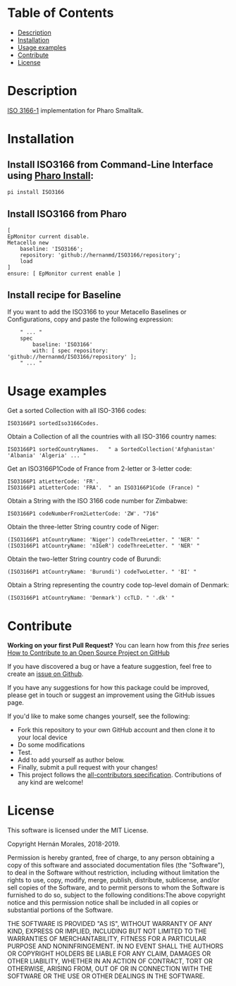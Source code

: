# Table of Contents

- [Description](#description)
- [Installation](#installation)
- [Usage examples](#usage-examples)
- [Contribute](#contribute)
- [License](#license)

# Description

[ISO 3166-1](https://en.wikipedia.org/wiki/ISO_3166-1) implementation for Pharo Smalltalk.

# Installation

## Install ISO3166 from Command-Line Interface using [Pharo Install](https://github.com/hernanmd/pi):

```bash
pi install ISO3166
```

## Install ISO3166 from Pharo

[//]: # (pi)
```smalltalk
[
EpMonitor current disable.
Metacello new
    baseline: 'ISO3166';
    repository: 'github://hernanmd/ISO3166/repository';
    load
]
ensure: [ EpMonitor current enable ]
```

## Install recipe for Baseline

If you want to add the ISO3166 to your Metacello Baselines or Configurations, copy and paste the following expression:

```smalltalk
	" ... "
	spec
		baseline: 'ISO3166' 
		with: [ spec repository: 'github://hernanmd/ISO3166/repository' ];
	" ... "
```

# Usage examples

Get a sorted Collection with all ISO-3166 codes:
```smalltalk
ISO3166P1 sortedIso3166Codes.
```

Obtain a Collection of all the countries with all ISO-3166 country names:
```smalltalk
ISO3166P1 sortedCountryNames.   " a SortedCollection('Afghanistan' 'Albania' 'Algeria' ... "
```

Get an ISO3166P1Code of France from 2-letter or 3-letter code:
```smalltalk
ISO3166P1 atLetterCode: 'FR'.
ISO3166P1 atLetterCode: 'FRA'.  " an ISO3166P1Code (France) "
```

Obtain a String with the ISO 3166 code number for Zimbabwe:
```smalltalk
ISO3166P1 codeNumberFrom2LetterCode: 'ZW'. "716"
```

Obtain the three-letter String country code of Niger:
```smalltalk
(ISO3166P1 atCountryName: 'Niger') codeThreeLetter. " 'NER' "
(ISO3166P1 atCountryName: 'nIGeR') codeThreeLetter. " 'NER' "
```

Obtain the two-letter String country code of Burundi:
```smalltalk
(ISO3166P1 atCountryName: 'Burundi') codeTwoLetter. " 'BI' "
```

Obtain a String representing the country code top-level domain of Denmark:

```smalltalk
(ISO3166P1 atCountryName: 'Denmark') ccTLD. " '.dk' "
```

# Contribute

**Working on your first Pull Request?** You can learn how from this *free* series [How to Contribute to an Open Source Project on GitHub](https://egghead.io/series/how-to-contribute-to-an-open-source-project-on-github)

If you have discovered a bug or have a feature suggestion, feel free to create an [issue on Github](https://github.com/hernanmd/ISO3166/issues).

If you have any suggestions for how this package could be improved, please get in touch or suggest an improvement using the GitHub issues page.

If you'd like to make some changes yourself, see the following:    

  - Fork this repository to your own GitHub account and then clone it to your local device
  - Do some modifications
  - Test.
  - Add <your GitHub username> to add yourself as author below.
  - Finally, submit a pull request with your changes!
  - This project follows the [all-contributors specification](https://github.com/kentcdodds/all-contributors). Contributions of any kind are welcome!

# License

This software is licensed under the MIT License.

Copyright Hernán Morales, 2018-2019.

Permission is hereby granted, free of charge, to any person obtaining a copy of this software and associated documentation files (the "Software"), to deal in the Software without restriction, including without limitation the rights to use, copy, modify, merge, publish, distribute, sublicense, and/or sell copies of the Software, and to permit persons to whom the Software is furnished to do so, subject to the following conditions:The above copyright notice and this permission notice shall be included in all copies or substantial portions of the Software.

THE SOFTWARE IS PROVIDED "AS IS", WITHOUT WARRANTY OF ANY KIND, EXPRESS OR IMPLIED, INCLUDING BUT NOT LIMITED TO THE WARRANTIES OF MERCHANTABILITY, FITNESS FOR A PARTICULAR PURPOSE AND NONINFRINGEMENT. IN NO EVENT SHALL THE AUTHORS OR COPYRIGHT HOLDERS BE LIABLE FOR ANY CLAIM, DAMAGES OR OTHER LIABILITY, WHETHER IN AN ACTION OF CONTRACT, TORT OR OTHERWISE, ARISING FROM, OUT OF OR IN CONNECTION WITH THE SOFTWARE OR THE USE OR OTHER DEALINGS IN THE SOFTWARE.
